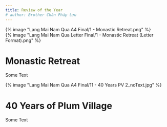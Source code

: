```yaml
---
title: Review of the Year
# author: Brother Chân Pháp Lưu
---
```


<!-- RIGHT page -->
<div class="full-page-background-img-bleed">
    {% image "Lang Mai Nam Qua A4 Final/1 - Monastic Retreat.png" %}
</div>

<div class="page-break"></div>

<!-- RIGHT page -->
<div class="full-page-background-img-bleed">
    {% image "Lang Mai Nam Qua Letter Final/1 - Monastic Retreat (Letter Format).png" %}
</div>

<div class="positioned-text-box" style="
--A4Top: 0mm;
--A4Left: 0mm;
--A4Right: 129mm;
--A4Bottom: 136mm;
--LetterTop: 10mm;
--LetterLeft: 10mm;
--LetterRight: 0mm;
--LetterBottom: 0mm;
"><h1>Monastic Retreat</h1>
<p>Some Text</p></div>

<div class="page-break"></div>

<!-- RIGHT page -->
<div class="full-page-background-img-bleed">
    {% image "Lang Mai Nam Qua A4 Final/11 - 40 Years PV 2_noText.jpg" %}
</div>

<div class="positioned-text-box" style="
--A4Top: 140mm;
--A4Left: 105mm;
--A4Right: 0mm;
--A4Bottom: 0mm;
--LetterTop: 10mm;
--LetterLeft: 10mm;
--LetterRight: 0mm;
--LetterBottom: 0mm;
"><h1>40 Years of Plum Village</h1>
<p>Some Text</p></div>


<!-- <div class="page-break"></div> -->
